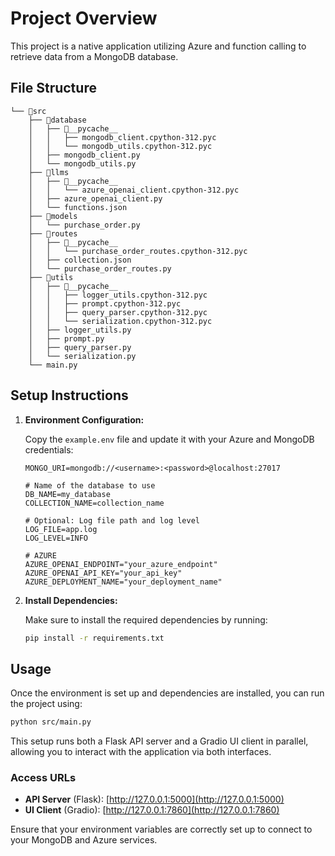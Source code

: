 # Project Overview

This project is a native application utilizing Azure and function calling to retrieve data from a MongoDB database.

## File Structure

```
└── 📁src
    ├── 📁database
    │   ├── 📁__pycache__
    │   │   ├── mongodb_client.cpython-312.pyc
    │   │   └── mongodb_utils.cpython-312.pyc
    │   ├── mongodb_client.py
    │   └── mongodb_utils.py
    ├── 📁llms
    │   ├── 📁__pycache__
    │   │   └── azure_openai_client.cpython-312.pyc
    │   ├── azure_openai_client.py
    │   └── functions.json
    ├── 📁models
    │   └── purchase_order.py
    ├── 📁routes
    │   ├── 📁__pycache__
    │   │   └── purchase_order_routes.cpython-312.pyc
    │   ├── collection.json
    │   └── purchase_order_routes.py
    ├── 📁utils
    │   ├── 📁__pycache__
    │   │   ├── logger_utils.cpython-312.pyc
    │   │   ├── prompt.cpython-312.pyc
    │   │   ├── query_parser.cpython-312.pyc
    │   │   └── serialization.cpython-312.pyc
    │   ├── logger_utils.py
    │   ├── prompt.py
    │   ├── query_parser.py
    │   └── serialization.py
    └── main.py
```



## Setup Instructions

1. **Environment Configuration:**

   Copy the `example.env` file and update it with your Azure and MongoDB credentials:

   ```plaintext
   MONGO_URI=mongodb://<username>:<password>@localhost:27017

   # Name of the database to use
   DB_NAME=my_database
   COLLECTION_NAME=collection_name

   # Optional: Log file path and log level
   LOG_FILE=app.log
   LOG_LEVEL=INFO

   # AZURE
   AZURE_OPENAI_ENDPOINT="your_azure_endpoint"
   AZURE_OPENAI_API_KEY="your_api_key"
   AZURE_DEPLOYMENT_NAME="your_deployment_name"
   ```

2. **Install Dependencies:**

   Make sure to install the required dependencies by running:

   ```bash
   pip install -r requirements.txt
   ```

## Usage

Once the environment is set up and dependencies are installed, you can run the project using:

```bash
python src/main.py
```

This setup runs both a Flask API server and a Gradio UI client in parallel, allowing you to interact with the application via both interfaces.

### Access URLs

- **API Server** (Flask): [http://127.0.0.1:5000](http://127.0.0.1:5000)
- **UI Client** (Gradio): [http://127.0.0.1:7860](http://127.0.0.1:7860)



Ensure that your environment variables are correctly set up to connect to your MongoDB and Azure services.
